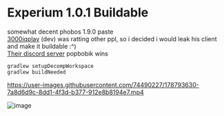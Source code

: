 # Experium 1.0.1 Buildable

somewhat decent phobos 1.9.0 paste\
[3000iqplay](https://github.com/3000IQPlay) (dev) was ratting other ppl, so i decided i would leak his client and make it buildable :^)\
[Their discord server](https://discord.gg/RGnh3PQFTe)
popbobik wins

```
gradlew setupDecompWorkspace
gradlew buildNeeded
```

https://user-images.githubusercontent.com/74490227/178793630-7a8d6d9c-8dd1-4f3d-b377-912e8b8194e7.mp4

![image](https://media.discordapp.net/attachments/990146806191116288/995752617198223461/unknown.png)
